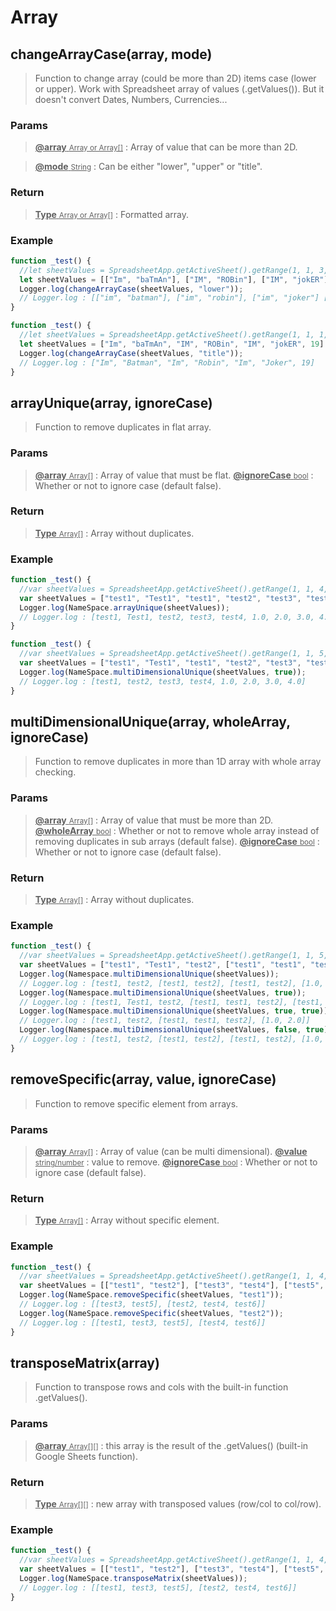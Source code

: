 # Array

## changeArrayCase(array, mode)

> Function to change array (could be more than 2D) items case (lower or upper). Work with Spreadsheet array of values (.getValues()). But it doesn't convert Dates, Numbers, Currencies...

### Params

> <ins>**@array** <small>Array or Array[]</small></ins> : Array of value that can be more than 2D.

> <ins>**@mode** <small>String</small></ins> : Can be either "lower", "upper" or "title".

### Return

> <ins>**Type** <small>Array or Array[]</small></ins> : Formatted array.

### Example

```js
function _test() {
  //let sheetValues = SpreadsheetApp.getActiveSheet().getRange(1, 1, 3, 2).getValues();
  let sheetValues = [["Im", "baTmAn"], ["IM", "ROBin"], ["IM", "jokER"]]
  Logger.log(changeArrayCase(sheetValues, "lower"));
  // Logger.log : [["im", "batman"], ["im", "robin"], ["im", "joker"] [19, 19]]
}

function _test() {
  //let sheetValues = SpreadsheetApp.getActiveSheet().getRange(1, 1, 1, 7).getValues()[0];
  let sheetValues = ["Im", "baTmAn", "IM", "ROBin", "IM", "jokER", 19]
  Logger.log(changeArrayCase(sheetValues, "title"));
  // Logger.log : ["Im", "Batman", "Im", "Robin", "Im", "Joker", 19]
}
```

## arrayUnique(array, ignoreCase)

> Function to remove duplicates in flat array.

### Params

> <ins>**@array** <small>Array[]</small></ins> : Array of value that must be flat.
> <ins>**@ignoreCase** <small>bool</small></ins> : Whether or not to ignore case (default false).

### Return

> <ins>**Type** <small>Array[]</small></ins> : Array without duplicates.

### Example

```js
function _test() {
  //var sheetValues = SpreadsheetApp.getActiveSheet().getRange(1, 1, 4, 2).getValues();
  var sheetValues = ["test1", "Test1", "test1", "test2", "test3", "test3", "test4", 1, 2, 3, 4, 1, 2];
  Logger.log(NameSpace.arrayUnique(sheetValues));
  // Logger.log : [test1, Test1, test2, test3, test4, 1.0, 2.0, 3.0, 4.0]
}

function _test() {
  //var sheetValues = SpreadsheetApp.getActiveSheet().getRange(1, 1, 5, 2).getValues();
  var sheetValues = ["test1", "Test1", "test1", "test2", "test3", "test3", "test4", 1, 2, 3, 4, 1, 2];
  Logger.log(NameSpace.multiDimensionalUnique(sheetValues, true));
  // Logger.log : [test1, test2, test3, test4, 1.0, 2.0, 3.0, 4.0]
}
```

## multiDimensionalUnique(array, wholeArray, ignoreCase)

> Function to remove duplicates in more than 1D array with whole array checking.

### Params

> <ins>**@array** <small>Array[]</small></ins> : Array of value that must be more than 2D.
> <ins>**@wholeArray** <small>bool</small></ins> : Whether or not to remove whole array instead of removing duplicates in sub arrays (default false).
> <ins>**@ignoreCase** <small>bool</small></ins> : Whether or not to ignore case (default false).

### Return

> <ins>**Type** <small>Array[]</small></ins> : Array without duplicates.

### Example

```js
function _test() {
  //var sheetValues = SpreadsheetApp.getActiveSheet().getRange(1, 1, 5, 2).getValues();
  var sheetValues = ["test1", "Test1", "test2", ["test1", "test1", "test2"], ["test1", "Test1", "test2"], [1, 2], [1, 2]];
  Logger.log(Namespace.multiDimensionalUnique(sheetValues));
  // Logger.log : [test1, test2, [test1, test2], [test1, test2], [1.0, 2.0], [1.0, 2.0]]
  Logger.log(Namespace.multiDimensionalUnique(sheetValues, true));
  // Logger.log : [test1, Test1, test2, [test1, test1, test2], [test1, Test1, test2], [1.0, 2.0]]
  Logger.log(Namespace.multiDimensionalUnique(sheetValues, true, true));
  // Logger.log : [test1, test2, [test1, test1, test2], [1.0, 2.0]]
  Logger.log(Namespace.multiDimensionalUnique(sheetValues, false, true));
  // Logger.log : [test1, test2, [test1, test2], [test1, test2], [1.0, 2.0], [1.0, 2.0]]
}
```

## removeSpecific(array, value, ignoreCase)

> Function to remove specific element from arrays.

### Params

> <ins>**@array** <small>Array[]</small></ins> : Array of value (can be multi dimensional).
> <ins>**@value** <small>string/number</small></ins> : value to remove.
> <ins>**@ignoreCase** <small>bool</small></ins> : Whether or not to ignore case (default false).

### Return

> <ins>**Type** <small>Array[]</small></ins> : Array without specific element.

### Example

```js
function _test() {
  //var sheetValues = SpreadsheetApp.getActiveSheet().getRange(1, 1, 4, 2).getValues();
  var sheetValues = [["test1", "test2"], ["test3", "test4"], ["test5", "test6"]];
  Logger.log(NameSpace.removeSpecific(sheetValues, "test1"));
  // Logger.log : [[test3, test5], [test2, test4, test6]]
  Logger.log(NameSpace.removeSpecific(sheetValues, "test2"));
  // Logger.log : [[test1, test3, test5], [test4, test6]]
}
```

## transposeMatrix(array)

> Function to transpose rows and cols with the built-in function .getValues().

### Params

> <ins>**@array** <small>Array[][]</small></ins> : this array is the result of the .getValues() (built-in Google Sheets function).

### Return

> <ins>**Type** <small>Array[][]</small></ins> : new array with transposed values (row/col to col/row).

### Example

```js
function _test() {
  //var sheetValues = SpreadsheetApp.getActiveSheet().getRange(1, 1, 4, 2).getValues();
  var sheetValues = [["test1", "test2"], ["test3", "test4"], ["test5", "test6"]];
  Logger.log(NameSpace.transposeMatrix(sheetValues));
  // Logger.log : [[test1, test3, test5], [test2, test4, test6]]
}
```

